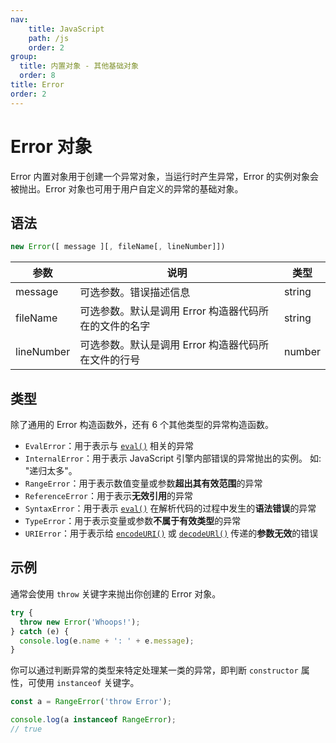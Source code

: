 ```yaml
---
nav:
    title: JavaScript
    path: /js
    order: 2
group:
  title: 内置对象 - 其他基础对象
  order: 8
title: Error
order: 2
---
```


# Error 对象

Error 内置对象用于创建一个异常对象，当运行时产生异常，Error 的实例对象会被抛出。Error 对象也可用于用户自定义的异常的基础对象。

## 语法

```js
new Error([ message ][, fileName[, lineNumber]])
```

| 参数       | 说明                                                  | 类型   |
| ---------- | ----------------------------------------------------- | ------ |
| message    | 可选参数。错误描述信息                                | string |
| fileName   | 可选参数。默认是调用 Error 构造器代码所在的文件的名字 | string |
| lineNumber | 可选参数。默认是调用 Error 构造器代码所在文件的行号   | number |

## 类型

除了通用的 Error 构造函数外，还有 6 个其他类型的异常构造函数。

- `EvalError`：用于表示与 [`eval()`](https://developer.mozilla.org/zh-CN/docs/Web/JavaScript/Reference/Global_Objects/eval) 相关的异常
- `InternalError`：用于表示 JavaScript 引擎内部错误的异常抛出的实例。 如: "递归太多"。
- `RangeError`：用于表示数值变量或参数**超出其有效范围**的异常
- `ReferenceError`：用于表示**无效引用**的异常
- `SyntaxError`：用于表示 [`eval()`](https://developer.mozilla.org/zh-CN/docs/Web/JavaScript/Reference/Global_Objects/eval) 在解析代码的过程中发生的**语法错误**的异常
- `TypeError`：用于表示变量或参数**不属于有效类型**的异常
- `URIError`：用于表示给 [`encodeURI()`](https://developer.mozilla.org/zh-CN/docs/Web/JavaScript/Reference/Global_Objects/encodeURI) 或 [`decodeURl()`](https://developer.mozilla.org/zh-CN/docs/Web/JavaScript/Reference/Global_Objects/decodeURI) 传递的**参数无效**的错误

## 示例

通常会使用 `throw` 关键字来抛出你创建的 Error 对象。

```js
try {
  throw new Error('Whoops!');
} catch (e) {
  console.log(e.name + ': ' + e.message);
}
```

你可以通过判断异常的类型来特定处理某一类的异常，即判断 `constructor` 属性，可使用 `instanceof` 关键字。

```js
const a = RangeError('throw Error');

console.log(a instanceof RangeError);
// true
```

